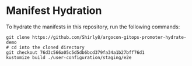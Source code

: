 # Manifest Hydration

To hydrate the manifests in this repository, run the following commands:

```shell
git clone https://github.com/Shirly8/argocon-gitops-promoter-hydrate-demo
# cd into the cloned directory
git checkout 76d3c566a05c5d5db6bcd379fa34a1b27bff76d1
kustomize build ./user-configuration/staging/e2e
```
